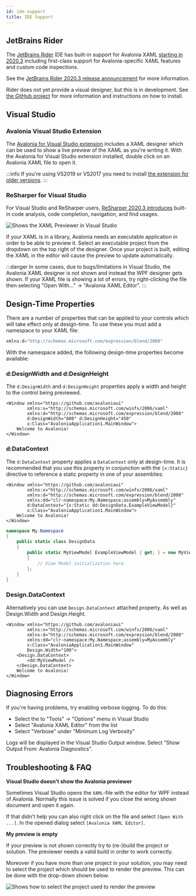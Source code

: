 ```yaml
---
id: ide-support
title: IDE Support
---
```

## JetBrains Rider <a id="jetbrains-rider"></a>

The [JetBrains Rider](https://www.jetbrains.com/rider/) IDE has built-in support for Avalonia XAML [starting in 2020.3](https://www.jetbrains.com/rider/whatsnew/2020-3/#version-2020-3-avalonia-support) including first-class support for Avalonia-specific XAML features and custom code inspections.

See the [JetBrains Rider 2020.3 release announcement](https://www.jetbrains.com/rider/whatsnew/2020-3/#version-2020-3-avalonia-support) for more information.

Rider does not yet provide a visual designer, but this is in development. See [the GitHub project](https://github.com/ForNeVeR/AvaloniaRider) for more information and instructions on how to install.

## Visual Studio <a id="visual-studio"></a>

### Avalonia Visual Studio Extension <a id="avalonia-visual-studio-extension"></a>

The [Avalonia for Visual Studio extension](https://marketplace.visualstudio.com/items?itemName=AvaloniaTeam.AvaloniaVS) includes a XAML designer which can be used to show a live preview of the XAML as you're writing it. With the Avalonia for Visual Studio extension installed, double click on an Avalonia XAML file to open it.

:::info
If you're using VS2019 or VS2017 you need to install [the extension for older versions](https://marketplace.visualstudio.com/items?itemName=AvaloniaTeam.AvaloniaforVisualStudio).
:::

### ReSharper for Visual Studio <a id="resharper-for-visual-studio"></a>

For Visual Studio and ReSharper users, [ReSharper 2020.3 introduces](https://www.jetbrains.com/resharper/whatsnew/2020-3/#version-2020-3-avalonia-support) built-in code analysis, code completion, navigation, and find usages.

  <div style={{textAlign: 'center'}}>
    <img src="/img/getting-started/vs-designer.png" alt="Shows the XAML Previewer in Visual Studio" />
  </div>

If your XAML is in a library, Avalonia needs an executable application in order to be able to preview it. Select an executable project from the dropdown on the top right of the designer. Once your project is built, editing the XAML in the editor will cause the preview to update automatically.

:::danger
In some cases, due to bugs/limitations in Visual Studio, the Avalonia XAML designer is not shown and instead the WPF designer gets shown. If your XAML file is showing a lot of errors, try right-clicking the file then selecting "Open With..." → "Avalonia XAML Editor".
:::

## Design-Time Properties <a id="design-time-properties"></a>

There are a number of properties that can be applied to your controls which will take effect only at design-time. To use these you must add a namespace to your XAML file:

```csharp
xmlns:d="http://schemas.microsoft.com/expression/blend/2008"
```

With the namespace added, the following design-time properties become available:

### d:DesignWidth and d:DesignHeight <a id="ddesignwidth-and-ddesignheight"></a>

The `d:DesignWidth` and `d:DesignHeight` properties apply a width and height to the control being previewed.

```markup
<Window xmlns="https://github.com/avaloniaui"
        xmlns:x="http://schemas.microsoft.com/winfx/2006/xaml"
        xmlns:d="http://schemas.microsoft.com/expression/blend/2008"
        d:DesignWidth="800" d:DesignHeight="450"
        x:Class="AvaloniaApplication1.MainWindow">
    Welcome to Avalonia!
</Window>
```

### d:DataContext <a id="ddatacontext"></a>

The `d:DataContext` property applies a `DataContext` only at design-time. It is recommended that you use this property in conjunction with the `{x:Static}` directive to reference a static property in one of your assemblies:

```markup
<Window xmlns="https://github.com/avaloniaui"
        xmlns:x="http://schemas.microsoft.com/winfx/2006/xaml"
        xmlns:d="http://schemas.microsoft.com/expression/blend/2008"
        xmlns:dd="clr-namespace:My.Namespace;assembly=MyAssembly"
        d:DataContext="{x:Static dd:DesignData.ExampleViewModel}"
        x:Class="AvaloniaApplication1.MainWindow">
    Welcome to Avalonia!
</Window>
```

```csharp
namespace My.Namespace
{
    public static class DesignData
    {
        public static MyViewModel ExampleViewModel { get; } = new MyViewModel
        {
            // View Model initialization here.
        };
    }
}
```

### Design.DataContext <a id="Design.DataContext"></a>

Alternatively you can use `Design.DataContext` attached property. As well as Design.Width and Design.Height.
```markup
<Window xmlns="https://github.com/avaloniaui"
        xmlns:x="http://schemas.microsoft.com/winfx/2006/xaml"
        xmlns:d="http://schemas.microsoft.com/expression/blend/2008"
        xmlns:dd="clr-namespace:My.Namespace;assembly=MyAssembly"
        x:Class="AvaloniaApplication1.MainWindow"
        Design.Width="100">
    <Design.DataContext>
        <dd:MyViewModel />
    </Design.DataContext>
    Welcome to Avalonia!
</Window>
```

## Diagnosing Errors <a id="diagnosing-errors"></a>

If you're having problems, try enabling verbose logging. To do this:

* Select the to "Tools" → "Options" menu in Visual Studio
* Select "Avalonia XAML Editor" from the list
* Select "Verbose" under "Minimum Log Verbosity"

Logs will be displayed in the Visual Studio Output window. Select "Show Output From: Avalonia Diagnostics".

## Troubleshooting & FAQ

**Visual Studio doesn't show the Avalonia previewer**

Sometimes Visual Studio opens the `XAML`-file with the editor for WPF instead of Avalonia. Normally this issue is solved if you close the wrong shown document and open it again. 

If that didn't help you can also right click on the file and select `[Open With ...]`. In the opened dialog select `[Avalonia XAML Editor]`.

**My preview is empty**

If your preview is not shown correctly try to (re-)build the project or solution. The previewer needs a valid build in order to work correctly. 

Moreover if you have more than one project in your solution, you may need to select the project which should be used to render the preview. This can be done with the drop-down shown below.  


  <div style={{textAlign: 'center'}}>
    <img src="/img/getting-started/VisualStudioPreviewer_SelectProjectForPreview.png" alt="Shows how to select the project used to render the preview" />
  </div>